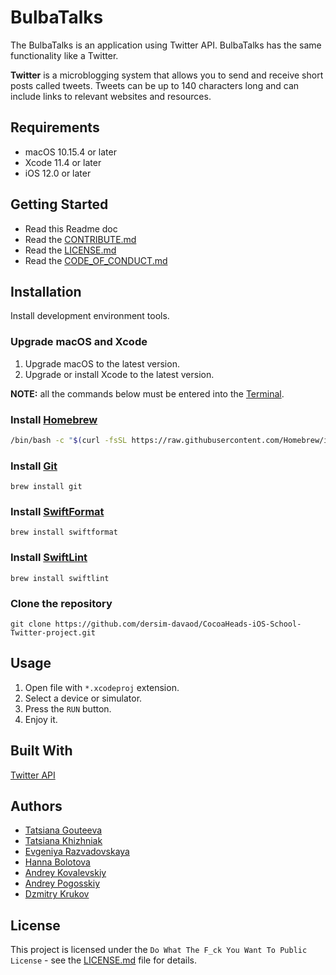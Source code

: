 # BulbaTalks

The BulbaTalks is an application using Twitter API. BulbaTalks has the same functionality like a Twitter.

**Twitter** is a microblogging system that allows you to send and receive short posts called tweets. Tweets can be up to 140 characters long and can include links to relevant websites and resources.

## Requirements

- macOS 10.15.4 or later
- Xcode 11.4 or later
- iOS 12.0 or later

## Getting Started

- Read this Readme doc
- Read the [CONTRIBUTE.md](https://github.com/dersim-davaod/CocoaHeads-iOS-School-Twitter-project/blob/master/docs/CONTRIBUTING.md)
- Read the [LICENSE.md](https://github.com/dersim-davaod/CocoaHeads-iOS-School-Twitter-project/blob/master/LICENSE.md)
- Read the [CODE_OF_CONDUCT.md](https://github.com/dersim-davaod/CocoaHeads-iOS-School-Twitter-project/blob/master/docs/CODE_OF_CONDUCT.md)

## Installation

Install development environment tools.

### Upgrade macOS and Xcode

1. Upgrade macOS to the latest version.
2. Upgrade or install Xcode to the latest version.

**NOTE:** all the commands below must be entered into the [Terminal](https://support.apple.com/ru-ru/guide/terminal/welcome/mac).

### Install [Homebrew](https://brew.sh)

```bash
/bin/bash -c "$(curl -fsSL https://raw.githubusercontent.com/Homebrew/install/master/install.sh)"
```

### Install [Git](https://git-scm.com/download/mac)

```
brew install git
```

### Install [SwiftFormat](https://github.com/nicklockwood/SwiftFormat)

```
brew install swiftformat
```

### Install [SwiftLint](https://github.com/realm/SwiftLint)

```
brew install swiftlint
```

### Clone the repository

```
git clone https://github.com/dersim-davaod/CocoaHeads-iOS-School-Twitter-project.git
```

## Usage

1. Open file with `*.xcodeproj` extension.
2. Select a device or simulator.
3. Press the `RUN` button.
4. Enjoy it.

## Built With

[Twitter API](https://developer.twitter.com/en/docs)

## Authors

- [Tatsiana Gouteeva](https://github.com/TatsianaGouteeva)
- [Tatsiana Khizhniak](https://github.com/badpanda13)
- [Evgeniya Razvadovskaya](https://github.com/Iweinrazvadovskaya)
- [Hanna Bolotova](https://github.com/Hannabolotova)
- [Andrey Kovalevskiy](https://github.com/AndreyKovalevskiy)
- [Andrey Pogosskiy](https://github.com/BongDiDong)
- [Dzmitry Krukov](https://github.com/silvaby)

## License

This project is licensed under the `Do What The F_ck You Want To Public License` - see the [LICENSE.md](https://github.com/dersim-davaod/CocoaHeads-iOS-School-Twitter-project/blob/master/LICENSE.md) file for details.
